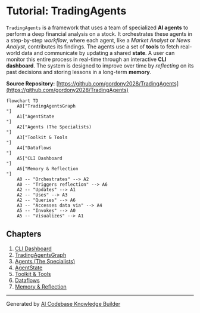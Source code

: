 # Tutorial: TradingAgents

`TradingAgents` is a framework that uses a team of specialized **AI agents** to perform a deep financial analysis on a stock. It orchestrates these agents in a step-by-step *workflow*, where each agent, like a *Market Analyst* or *News Analyst*, contributes its findings. The agents use a set of **tools** to fetch real-world data and communicate by updating a shared **state**. A user can monitor this entire process in real-time through an interactive **CLI dashboard**. The system is designed to improve over time by *reflecting* on its past decisions and storing lessons in a long-term **memory**.


**Source Repository:** [https://github.com/gordony2028/TradingAgents](https://github.com/gordony2028/TradingAgents)

```mermaid
flowchart TD
    A0["TradingAgentsGraph
"]
    A1["AgentState
"]
    A2["Agents (The Specialists)
"]
    A3["Toolkit & Tools
"]
    A4["Dataflows
"]
    A5["CLI Dashboard
"]
    A6["Memory & Reflection
"]
    A0 -- "Orchestrates" --> A2
    A0 -- "Triggers reflection" --> A6
    A2 -- "Updates" --> A1
    A2 -- "Uses" --> A3
    A2 -- "Queries" --> A6
    A3 -- "Accesses data via" --> A4
    A5 -- "Invokes" --> A0
    A5 -- "Visualizes" --> A1
```

## Chapters

1. [CLI Dashboard
](01_cli_dashboard_.md)
2. [TradingAgentsGraph
](02_tradingagentsgraph_.md)
3. [Agents (The Specialists)
](03_agents__the_specialists__.md)
4. [AgentState
](04_agentstate_.md)
5. [Toolkit & Tools
](05_toolkit___tools_.md)
6. [Dataflows
](06_dataflows_.md)
7. [Memory & Reflection
](07_memory___reflection_.md)


---

Generated by [AI Codebase Knowledge Builder](https://github.com/The-Pocket/Tutorial-Codebase-Knowledge)